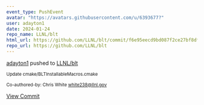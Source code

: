```yaml
---
event_type: PushEvent
avatar: "https://avatars.githubusercontent.com/u/6393677?"
user: adayton1
date: 2024-01-24
repo_name: LLNL/blt
html_url: https://github.com/LLNL/blt/commit/f6e95eecd9bd087f2ce27bf8dfe100e144e90e06
repo_url: https://github.com/LLNL/blt
---
```


<a href='https://github.com/adayton1' target='_blank'>adayton1</a> pushed to <a href='https://github.com/LLNL/blt' target='_blank'>LLNL/blt</a>

<small>Update cmake/BLTInstallableMacros.cmake

Co-authored-by: Chris White <white238@llnl.gov></small>

<a href='https://github.com/LLNL/blt/commit/f6e95eecd9bd087f2ce27bf8dfe100e144e90e06' target='_blank'>View Commit</a>